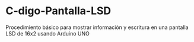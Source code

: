 # C-digo-Pantalla-LSD
Procedimiento básico para mostrar información y escritura en una pantalla LSD de 16x2 usando Arduino UNO
